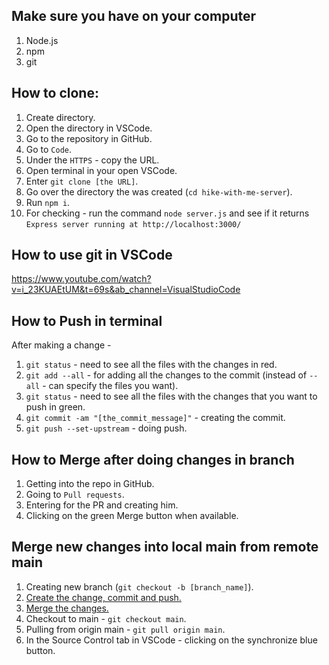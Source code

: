 ## Make sure you have on your computer
1. Node.js
2. npm
3. git

## How to clone:
1. Create directory.
2. Open the directory in VSCode.
3. Go to the repository in GitHub.
4. Go to `Code`.
5. Under the `HTTPS` - copy the URL.
6. Open terminal in your open VSCode.
7. Enter `git clone [the URL]`.
8. Go over the directory the was created (`cd hike-with-me-server`).
9. Run `npm i`.
10. For checking - run the command `node server.js` and see if it returns `Express server running at http://localhost:3000/`

## How to use git in VSCode
https://www.youtube.com/watch?v=i_23KUAEtUM&t=69s&ab_channel=VisualStudioCode

## How to Push in terminal
After making a change - 
1. `git status` - need to see all the files with the changes in red.
2. `git add --all` - for adding all the changes to the commit (instead of `--all` - can specify the files you want).
3. `git status` - need to see all the files with the changes that you want to push in green.
4. `git commit -am "[the_commit_message]"` - creating the commit.
5. `git push --set-upstream` - doing push.

## How to Merge after doing changes in branch
1. Getting into the repo in GitHub.
2. Going to `Pull requests`.
3. Entering for the PR and creating him.
4. Clicking on the green Merge button when available.

## Merge new changes into local main from remote main
1. Creating new branch (`git checkout -b [branch_name]`).
2. [Create the change, commit and push.](#how-to-push-in-terminal)
3. [Merge the changes.](#how-to-merge-after-doing-changes-in-branch)
4. Checkout to main - `git checkout main`.
5. Pulling from origin main - `git pull origin main`.
6. In the Source Control tab in VSCode - clicking on the synchronize blue button.

